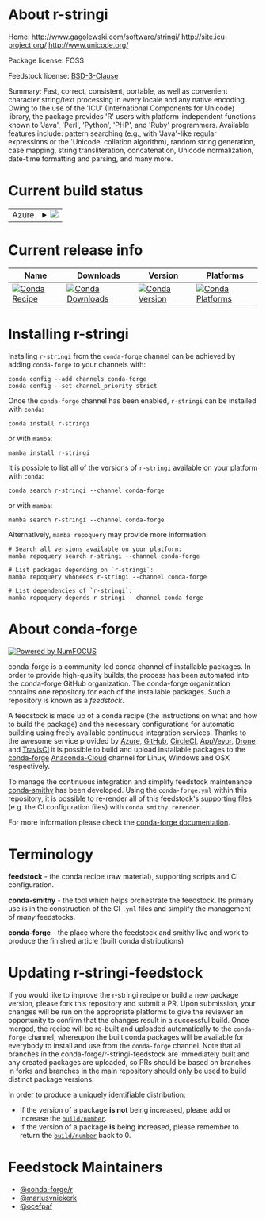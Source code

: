 About r-stringi
===============

Home: http://www.gagolewski.com/software/stringi/ http://site.icu-project.org/ http://www.unicode.org/

Package license: FOSS

Feedstock license: [BSD-3-Clause](https://github.com/conda-forge/r-stringi-feedstock/blob/main/LICENSE.txt)

Summary: Fast, correct, consistent, portable, as well as convenient character string/text processing in every locale and any native encoding. Owing to the use of the 'ICU' (International Components for Unicode) library, the package provides 'R' users with platform-independent functions known to 'Java', 'Perl', 'Python', 'PHP', and 'Ruby' programmers. Available features include: pattern searching (e.g., with 'Java'-like regular expressions or the 'Unicode' collation algorithm), random string generation, case mapping, string transliteration, concatenation, Unicode normalization, date-time formatting and parsing, and many more.

Current build status
====================


<table>
    
  <tr>
    <td>Azure</td>
    <td>
      <details>
        <summary>
          <a href="https://dev.azure.com/conda-forge/feedstock-builds/_build/latest?definitionId=1683&branchName=main">
            <img src="https://dev.azure.com/conda-forge/feedstock-builds/_apis/build/status/r-stringi-feedstock?branchName=main">
          </a>
        </summary>
        <table>
          <thead><tr><th>Variant</th><th>Status</th></tr></thead>
          <tbody><tr>
              <td>linux_64_r_base4.0</td>
              <td>
                <a href="https://dev.azure.com/conda-forge/feedstock-builds/_build/latest?definitionId=1683&branchName=main">
                  <img src="https://dev.azure.com/conda-forge/feedstock-builds/_apis/build/status/r-stringi-feedstock?branchName=main&jobName=linux&configuration=linux_64_r_base4.0" alt="variant">
                </a>
              </td>
            </tr><tr>
              <td>linux_64_r_base4.1</td>
              <td>
                <a href="https://dev.azure.com/conda-forge/feedstock-builds/_build/latest?definitionId=1683&branchName=main">
                  <img src="https://dev.azure.com/conda-forge/feedstock-builds/_apis/build/status/r-stringi-feedstock?branchName=main&jobName=linux&configuration=linux_64_r_base4.1" alt="variant">
                </a>
              </td>
            </tr><tr>
              <td>linux_aarch64_r_base4.0</td>
              <td>
                <a href="https://dev.azure.com/conda-forge/feedstock-builds/_build/latest?definitionId=1683&branchName=main">
                  <img src="https://dev.azure.com/conda-forge/feedstock-builds/_apis/build/status/r-stringi-feedstock?branchName=main&jobName=linux&configuration=linux_aarch64_r_base4.0" alt="variant">
                </a>
              </td>
            </tr><tr>
              <td>linux_aarch64_r_base4.1</td>
              <td>
                <a href="https://dev.azure.com/conda-forge/feedstock-builds/_build/latest?definitionId=1683&branchName=main">
                  <img src="https://dev.azure.com/conda-forge/feedstock-builds/_apis/build/status/r-stringi-feedstock?branchName=main&jobName=linux&configuration=linux_aarch64_r_base4.1" alt="variant">
                </a>
              </td>
            </tr><tr>
              <td>linux_ppc64le_r_base4.0</td>
              <td>
                <a href="https://dev.azure.com/conda-forge/feedstock-builds/_build/latest?definitionId=1683&branchName=main">
                  <img src="https://dev.azure.com/conda-forge/feedstock-builds/_apis/build/status/r-stringi-feedstock?branchName=main&jobName=linux&configuration=linux_ppc64le_r_base4.0" alt="variant">
                </a>
              </td>
            </tr><tr>
              <td>linux_ppc64le_r_base4.1</td>
              <td>
                <a href="https://dev.azure.com/conda-forge/feedstock-builds/_build/latest?definitionId=1683&branchName=main">
                  <img src="https://dev.azure.com/conda-forge/feedstock-builds/_apis/build/status/r-stringi-feedstock?branchName=main&jobName=linux&configuration=linux_ppc64le_r_base4.1" alt="variant">
                </a>
              </td>
            </tr><tr>
              <td>osx_64_r_base4.0</td>
              <td>
                <a href="https://dev.azure.com/conda-forge/feedstock-builds/_build/latest?definitionId=1683&branchName=main">
                  <img src="https://dev.azure.com/conda-forge/feedstock-builds/_apis/build/status/r-stringi-feedstock?branchName=main&jobName=osx&configuration=osx_64_r_base4.0" alt="variant">
                </a>
              </td>
            </tr><tr>
              <td>osx_64_r_base4.1</td>
              <td>
                <a href="https://dev.azure.com/conda-forge/feedstock-builds/_build/latest?definitionId=1683&branchName=main">
                  <img src="https://dev.azure.com/conda-forge/feedstock-builds/_apis/build/status/r-stringi-feedstock?branchName=main&jobName=osx&configuration=osx_64_r_base4.1" alt="variant">
                </a>
              </td>
            </tr><tr>
              <td>osx_arm64_r_base4.0</td>
              <td>
                <a href="https://dev.azure.com/conda-forge/feedstock-builds/_build/latest?definitionId=1683&branchName=main">
                  <img src="https://dev.azure.com/conda-forge/feedstock-builds/_apis/build/status/r-stringi-feedstock?branchName=main&jobName=osx&configuration=osx_arm64_r_base4.0" alt="variant">
                </a>
              </td>
            </tr><tr>
              <td>osx_arm64_r_base4.1</td>
              <td>
                <a href="https://dev.azure.com/conda-forge/feedstock-builds/_build/latest?definitionId=1683&branchName=main">
                  <img src="https://dev.azure.com/conda-forge/feedstock-builds/_apis/build/status/r-stringi-feedstock?branchName=main&jobName=osx&configuration=osx_arm64_r_base4.1" alt="variant">
                </a>
              </td>
            </tr><tr>
              <td>win_64_r_base4.0</td>
              <td>
                <a href="https://dev.azure.com/conda-forge/feedstock-builds/_build/latest?definitionId=1683&branchName=main">
                  <img src="https://dev.azure.com/conda-forge/feedstock-builds/_apis/build/status/r-stringi-feedstock?branchName=main&jobName=win&configuration=win_64_r_base4.0" alt="variant">
                </a>
              </td>
            </tr><tr>
              <td>win_64_r_base4.1</td>
              <td>
                <a href="https://dev.azure.com/conda-forge/feedstock-builds/_build/latest?definitionId=1683&branchName=main">
                  <img src="https://dev.azure.com/conda-forge/feedstock-builds/_apis/build/status/r-stringi-feedstock?branchName=main&jobName=win&configuration=win_64_r_base4.1" alt="variant">
                </a>
              </td>
            </tr>
          </tbody>
        </table>
      </details>
    </td>
  </tr>
</table>

Current release info
====================

| Name | Downloads | Version | Platforms |
| --- | --- | --- | --- |
| [![Conda Recipe](https://img.shields.io/badge/recipe-r--stringi-green.svg)](https://anaconda.org/conda-forge/r-stringi) | [![Conda Downloads](https://img.shields.io/conda/dn/conda-forge/r-stringi.svg)](https://anaconda.org/conda-forge/r-stringi) | [![Conda Version](https://img.shields.io/conda/vn/conda-forge/r-stringi.svg)](https://anaconda.org/conda-forge/r-stringi) | [![Conda Platforms](https://img.shields.io/conda/pn/conda-forge/r-stringi.svg)](https://anaconda.org/conda-forge/r-stringi) |

Installing r-stringi
====================

Installing `r-stringi` from the `conda-forge` channel can be achieved by adding `conda-forge` to your channels with:

```
conda config --add channels conda-forge
conda config --set channel_priority strict
```

Once the `conda-forge` channel has been enabled, `r-stringi` can be installed with `conda`:

```
conda install r-stringi
```

or with `mamba`:

```
mamba install r-stringi
```

It is possible to list all of the versions of `r-stringi` available on your platform with `conda`:

```
conda search r-stringi --channel conda-forge
```

or with `mamba`:

```
mamba search r-stringi --channel conda-forge
```

Alternatively, `mamba repoquery` may provide more information:

```
# Search all versions available on your platform:
mamba repoquery search r-stringi --channel conda-forge

# List packages depending on `r-stringi`:
mamba repoquery whoneeds r-stringi --channel conda-forge

# List dependencies of `r-stringi`:
mamba repoquery depends r-stringi --channel conda-forge
```


About conda-forge
=================

[![Powered by
NumFOCUS](https://img.shields.io/badge/powered%20by-NumFOCUS-orange.svg?style=flat&colorA=E1523D&colorB=007D8A)](https://numfocus.org)

conda-forge is a community-led conda channel of installable packages.
In order to provide high-quality builds, the process has been automated into the
conda-forge GitHub organization. The conda-forge organization contains one repository
for each of the installable packages. Such a repository is known as a *feedstock*.

A feedstock is made up of a conda recipe (the instructions on what and how to build
the package) and the necessary configurations for automatic building using freely
available continuous integration services. Thanks to the awesome service provided by
[Azure](https://azure.microsoft.com/en-us/services/devops/), [GitHub](https://github.com/),
[CircleCI](https://circleci.com/), [AppVeyor](https://www.appveyor.com/),
[Drone](https://cloud.drone.io/welcome), and [TravisCI](https://travis-ci.com/)
it is possible to build and upload installable packages to the
[conda-forge](https://anaconda.org/conda-forge) [Anaconda-Cloud](https://anaconda.org/)
channel for Linux, Windows and OSX respectively.

To manage the continuous integration and simplify feedstock maintenance
[conda-smithy](https://github.com/conda-forge/conda-smithy) has been developed.
Using the ``conda-forge.yml`` within this repository, it is possible to re-render all of
this feedstock's supporting files (e.g. the CI configuration files) with ``conda smithy rerender``.

For more information please check the [conda-forge documentation](https://conda-forge.org/docs/).

Terminology
===========

**feedstock** - the conda recipe (raw material), supporting scripts and CI configuration.

**conda-smithy** - the tool which helps orchestrate the feedstock.
                   Its primary use is in the construction of the CI ``.yml`` files
                   and simplify the management of *many* feedstocks.

**conda-forge** - the place where the feedstock and smithy live and work to
                  produce the finished article (built conda distributions)


Updating r-stringi-feedstock
============================

If you would like to improve the r-stringi recipe or build a new
package version, please fork this repository and submit a PR. Upon submission,
your changes will be run on the appropriate platforms to give the reviewer an
opportunity to confirm that the changes result in a successful build. Once
merged, the recipe will be re-built and uploaded automatically to the
`conda-forge` channel, whereupon the built conda packages will be available for
everybody to install and use from the `conda-forge` channel.
Note that all branches in the conda-forge/r-stringi-feedstock are
immediately built and any created packages are uploaded, so PRs should be based
on branches in forks and branches in the main repository should only be used to
build distinct package versions.

In order to produce a uniquely identifiable distribution:
 * If the version of a package **is not** being increased, please add or increase
   the [``build/number``](https://docs.conda.io/projects/conda-build/en/latest/resources/define-metadata.html#build-number-and-string).
 * If the version of a package **is** being increased, please remember to return
   the [``build/number``](https://docs.conda.io/projects/conda-build/en/latest/resources/define-metadata.html#build-number-and-string)
   back to 0.

Feedstock Maintainers
=====================

* [@conda-forge/r](https://github.com/conda-forge/r/)
* [@mariusvniekerk](https://github.com/mariusvniekerk/)
* [@ocefpaf](https://github.com/ocefpaf/)

